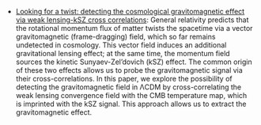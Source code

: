 
* [Looking for a twist: detecting the cosmological gravitomagnetic effect via weak lensing-kSZ cross correlations](https://arxiv.org/pdf/2109.02632.pdf): 
General relativity predicts that the rotational momentum flux of matter twists the spacetime via a vector gravitomagnetic (frame-dragging) field, which so far remains undetected in cosmology. This vector field induces an additional gravitational lensing effect; at the same time, the momentum field sources the kinetic Sunyaev-Zel’dovich (kSZ) effect. The common origin of these two effects allows us to probe the gravitomagnetic signal via their cross-correlations. In this paper, we explore the possibility of detecting the gravitomagnetic field in ΛCDM by cross-correlating the weak lensing convergence field with the CMB temperature map, which is imprinted with the kSZ signal. This approach allows us to extract the gravitomagnetic effect.
